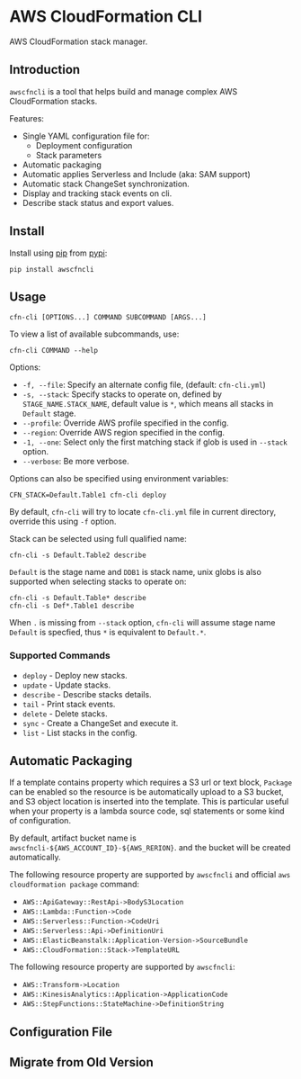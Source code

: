 # AWS CloudFormation CLI

AWS CloudFormation stack manager.

## Introduction

`awscfncli` is a tool that helps build and manage complex AWS 
CloudFormation stacks.

Features:

- Single YAML configuration file for:
    - Deployment configuration
    - Stack parameters
- Automatic packaging
- Automatic applies Serverless and Include (aka: SAM support)
- Automatic stack ChangeSet synchronization.
- Display and tracking stack events on cli.
- Describe stack status and export values.
 
## Install

Install using [pip](https://pip.pypa.io/) from 
[pypi](https://pypi.python.org/pypi/awscfncli):

    pip install awscfncli

    
## Usage

    cfn-cli [OPTIONS...] COMMAND SUBCOMMAND [ARGS...]

To view a list of available subcommands, use:

    cfn-cli COMMAND --help

Options:

- `-f, --file`: Specify an alternate config file, (default:
    `cfn-cli.yml`)
- `-s, --stack`: Specify stacks to operate on, defined by
    `STAGE_NAME.STACK_NAME`, default value is `*`, which means
    all stacks in `Default` stage.
- `--profile`: Override AWS profile specified in the config.
- `--region`: Override AWS region specified in the config.
- `-1, --one`: Select only the first matching stack if glob 
    is used in `--stack` option.
- `--verbose`: Be more verbose.

Options can also be specified using environment variables:

    CFN_STACK=Default.Table1 cfn-cli deploy

By default, `cfn-cli` will try to locate `cfn-cli.yml` file in 
current directory, override this using `-f` option.

Stack can be selected using full qualified name:

    cfn-cli -s Default.Table2 describe

`Default` is the stage name and `DDB1` is stack name, unix globs is also 
supported when selecting stacks to operate on:

    cfn-cli -s Default.Table* describe
    cfn-cli -s Def*.Table1 describe

When `.` is missing from `--stack` option, `cfn-cli` will assume
stage name `Default` is specfied, thus `*` is equivalent to 
`Default.*`.   
 

### Supported Commands

- `deploy` - Deploy new stacks.
- `update` - Update stacks.
- `describe` - Describe stacks details.
- `tail` - Print stack events.
- `delete` - Delete stacks.
- `sync` - Create a ChangeSet and execute it.
- `list` - List stacks in the config.

## Automatic Packaging

If a template contains property which requires a S3 url or text block,
`Package` can be enabled so the resource is be automatically upload to 
a S3 bucket, and S3 object location is inserted into the template.
This is particular useful when your property is a lambda source code, 
sql statements or some kind of configuration.

By default, artifact bucket name is `awscfncli-${AWS_ACCOUNT_ID}-${AWS_RERION}`.
and the bucket will be created automatically.

The following resource property are supported by `awscfncli` and official
`aws cloudformation package` command:

- `AWS::ApiGateway::RestApi->BodyS3Location`
- `AWS::Lambda::Function->Code`
- `AWS::Serverless::Function->CodeUri`
- `AWS::Serverless::Api->DefinitionUri`
- `AWS::ElasticBeanstalk::Application-Version->SourceBundle`
- `AWS::CloudFormation::Stack->TemplateURL`

The following resource property are supported by `awscfncli`:

- `AWS::Transform->Location`
- `AWS::KinesisAnalytics::Application->ApplicationCode`
- `AWS::StepFunctions::StateMachine->DefinitionString`

## Configuration File

## Migrate from Old Version
